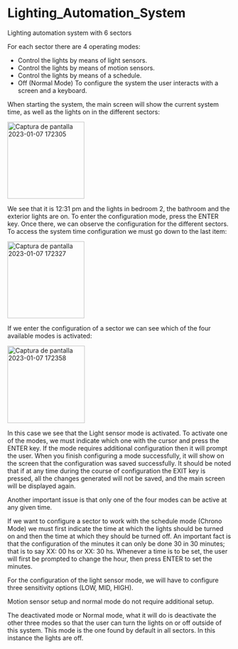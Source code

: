 # Lighting_Automation_System
Lighting automation system with 6 sectors

For each sector there are 4 operating modes:
- Control the lights by means of light sensors.
- Control the lights by means of motion sensors.
- Control the lights by means of a schedule.
- Off (Normal Mode)
To configure the system the user interacts with a screen and a keyboard.

When starting the system, the main screen will show the current system time, as well as the lights on in the different sectors:

<img width="173" alt="Captura de pantalla 2023-01-07 172305" src="https://user-images.githubusercontent.com/56457143/211169133-c323c613-b776-4944-a2de-633cebd0cce4.png">

We see that it is 12:31 pm and the lights in bedroom 2, the bathroom and the exterior lights are on.
To enter the configuration mode, press the ENTER key. Once there, we can observe the configuration for the different sectors.
To access the system time configuration we must go down to the last item:

<img width="173" alt="Captura de pantalla 2023-01-07 172327" src="https://user-images.githubusercontent.com/56457143/211169172-5624234b-3fed-4809-babb-19a349f341fb.png">

If we enter the configuration of a sector we can see which of the four available modes is activated:

<img width="174" alt="Captura de pantalla 2023-01-07 172358" src="https://user-images.githubusercontent.com/56457143/211169195-0e4d4b7e-6c48-4407-837e-fd06a5750791.png">

In this case we see that the Light sensor mode is activated.
To activate one of the modes, we must indicate which one with the cursor and press the ENTER key. If the mode requires additional configuration then it will prompt the user. When you finish configuring a mode successfully, it will show on the screen that the configuration was saved successfully.
It should be noted that if at any time during the course of configuration the EXIT key is pressed, all the changes generated will not be saved, and the main screen will be displayed again.

Another important issue is that only one of the four modes can be active at any given time.

If we want to configure a sector to work with the schedule mode (Chrono Mode) we must first indicate the time at which the lights should be turned on and then the time at which they should be turned off. An important fact is that the configuration
of the minutes it can only be done 30 in 30 minutes; that is to say XX: 00 hs or XX: 30 hs.
Whenever a time is to be set, the user will first be prompted to change the hour, then press ENTER to set the minutes.

For the configuration of the light sensor mode, we will have to configure three sensitivity options (LOW, MID, HIGH).

Motion sensor setup and normal mode do not require additional setup.

The deactivated mode or Normal mode, what it will do is deactivate the other three modes so that the user can turn the lights on or off outside of this system.
This mode is the one found by default in all sectors. In this instance the lights are off.
